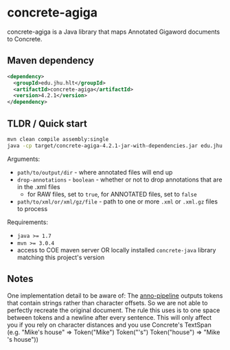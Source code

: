 concrete-agiga
==============

concrete-agiga is a Java library that maps Annotated Gigaword documents to Concrete.

Maven dependency
---
```xml
<dependency>
  <groupId>edu.jhu.hlt</groupId>
  <artifactId>concrete-agiga</artifactId>
  <version>4.2.1</version>
</dependency>
```

## TLDR / Quick start ##
```sh
mvn clean compile assembly:single
java -cp target/concrete-agiga-4.2.1-jar-with-dependencies.jar edu.jhu.hlt.concrete.agiga.AgigaConverter path/to/output/dir drop-annotations path/to/xml/or/xml/gz/file
```

Arguments:
* `path/to/output/dir` - where annotated files will end up
* `drop-annotations` - `boolean` - whether or not to drop annotations that are in the .xml files
  * for RAW files, set to `true`, for ANNOTATED files, set to `false`
* `path/to/xml/or/xml/gz/file` - path to one or more `.xml` or `.xml.gz` files to process

Requirements:
* `java >= 1.7`
* `mvn >= 3.0.4`
* access to COE maven server OR locally installed `concrete-java` library matching this project's version

## Notes ##
One implementation detail to be aware of:
The [anno-pipeline](https://github.com/hltcoe/anno-pipeline) outputs tokens
that contain strings rather than character offsets. So we are not able to
perfectly recreate the original document. The rule this uses is to one space
between tokens and a newline after every sentence. This will only affect you
if you rely on character distances and you use Concrete's TextSpan
(e.g. "Mike's house" => Token("Mike") Token("'s") Token("house") => "Mike 's house"))

